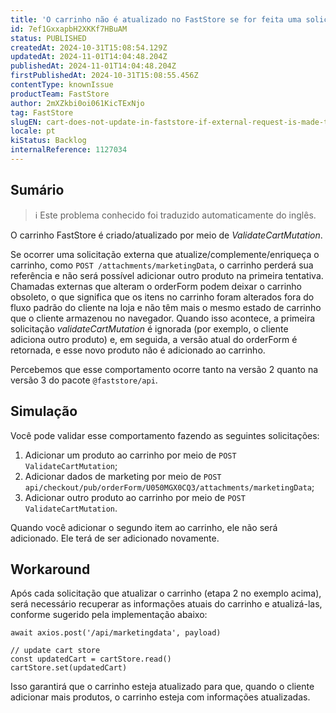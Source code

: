 ```yaml
---
title: 'O carrinho não é atualizado no FastStore se for feita uma solicitação externa para atualizar o formulário de pedido'
id: 7ef1GxxapbH2XKKf7HBuAM
status: PUBLISHED
createdAt: 2024-10-31T15:08:54.129Z
updatedAt: 2024-11-01T14:04:48.204Z
publishedAt: 2024-11-01T14:04:48.204Z
firstPublishedAt: 2024-10-31T15:08:55.456Z
contentType: knownIssue
productTeam: FastStore
author: 2mXZkbi0oi061KicTExNjo
tag: FastStore
slugEN: cart-does-not-update-in-faststore-if-external-request-is-made-to-update-orderform
locale: pt
kiStatus: Backlog
internalReference: 1127034
---
```


## Sumário

>ℹ️ Este problema conhecido foi traduzido automaticamente do inglês.


O carrinho FastStore é criado/atualizado por meio de _ValidateCartMutation_.

Se ocorrer uma solicitação externa que atualize/complemente/enriqueça o carrinho, como `POST /attachments/marketingData`, o carrinho perderá sua referência e não será possível adicionar outro produto na primeira tentativa. Chamadas externas que alteram o orderForm podem deixar o carrinho obsoleto, o que significa que os itens no carrinho foram alterados fora do fluxo padrão do cliente na loja e não têm mais o mesmo estado de carrinho que o cliente armazenou no navegador. Quando isso acontece, a primeira solicitação _validateCartMutation_ é ignorada (por exemplo, o cliente adiciona outro produto) e, em seguida, a versão atual do orderForm é retornada, e esse novo produto não é adicionado ao carrinho.

Percebemos que esse comportamento ocorre tanto na versão 2 quanto na versão 3 do pacote `@faststore/api`.

## Simulação


Você pode validar esse comportamento fazendo as seguintes solicitações:

1. Adicionar um produto ao carrinho por meio de `POST ValidateCartMutation`;
2. Adicionar dados de marketing por meio de `POST api/checkout/pub/orderForm/U050MGX0CQ3/attachments/marketingData`;
3. Adicionar outro produto ao carrinho por meio de `POST ValidateCartMutation`.

Quando você adicionar o segundo item ao carrinho, ele não será adicionado. Ele terá de ser adicionado novamente.

## Workaround


Após cada solicitação que atualizar o carrinho (etapa 2 no exemplo acima), será necessário recuperar as informações atuais do carrinho e atualizá-las, conforme sugerido pela implementação abaixo:

```
await axios.post('/api/marketingdata', payload)

// update cart store
const updatedCart = cartStore.read()
cartStore.set(updatedCart)
```

Isso garantirá que o carrinho esteja atualizado para que, quando o cliente adicionar mais produtos, o carrinho esteja com informações atualizadas.


